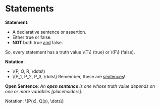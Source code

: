 # Statements

<div class="def">

**Statement**:
* A declarative sentence or assertion.
* Either true or false.
* **NOT** both true <u>and</u> false.
</div>

So, every statement has a truth value \\(T\\) (true) or \\(F\\) (false).

**Notation**:
* \\(P, Q, R, \dots\\)
* \\(P_1, P_2, P_3, \dots\\)
Remember, these are <u>sentences</u>!

<div class="def">

**Open Sentence**: *An **open sentence** is one whose truth value depends on one or more variables [placeholders].*

Notation: \\(P(x), Q(x), \dots\\)
</div>
